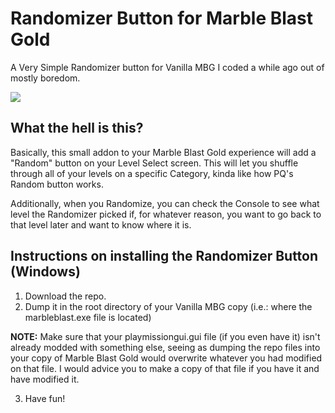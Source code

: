 # Randomizer Button for Marble Blast Gold
A Very Simple Randomizer button for Vanilla MBG I coded a while ago out of mostly boredom.

![](https://media1.giphy.com/media/VOk8SLNRpTc3Ublcuf/giphy.gif)

## What the hell is this?
Basically, this small addon to your Marble Blast Gold experience will add a "Random" button on your Level Select screen. This will let you shuffle through all of your levels on a specific Category, kinda like how PQ's Random button works.

Additionally, when you Randomize, you can check the Console to see what level the Randomizer picked if, for whatever reason, you want to go back to that level later and want to know where it is.

## Instructions on installing the Randomizer Button (Windows)
1) Download the repo.
2) Dump it in the root directory of your Vanilla MBG copy (i.e.: where the marbleblast.exe file is located)

**NOTE:** Make sure that your playmissiongui.gui file (if you even have it) isn't already modded with something else, seeing as dumping the repo files into your copy of Marble Blast Gold would overwrite whatever you had modified on that file. I would advice you to make a copy of that file if you have it and have modified it.

3) Have fun!
